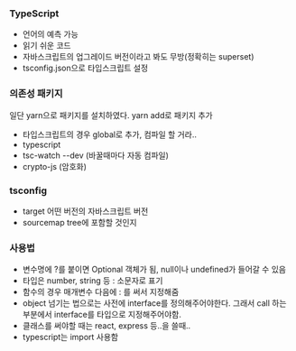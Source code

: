 ### TypeScript

- 언어의 예측 가능
- 읽기 쉬운 코드
- 자바스크립트의 업그레이드 버전이라고 봐도 무방(정확히는 superset)
- tsconfig.json으로 타입스크립트 설정

### 의존성 패키지
일단 yarn으로 패키지를 설치하였다.
yarn add로 패키지 추가
- 타입스크립트의 경우 global로 추가, 컴파일 할 거라..
- typescript 
- tsc-watch --dev   (바꿀때마다 자동 컴파일)
- crypto-js (암호화)

### tsconfig

- target 어떤 버전의 자바스크립트 버전
- sourcemap tree에 포함할 것인지

### 사용법
- 변수명에 ?를 붙이면 Optional 객체가 됨, null이나 undefined가 들어갈 수 있음
- 타입은 number, string 등 : 소문자로 표기
- 함수의 경우 매개변수 다음에 : 를 써서 지정해줌
- object 넘기는 법으로는 사전에 interface를 정의해주어야한다. 그래서 call 하는 부분에서 interface를 타입으로 지정해주어야함.
- 클래스를 써야할 때는 react, express 등..을 쓸때..
- typescript는 import 사용함